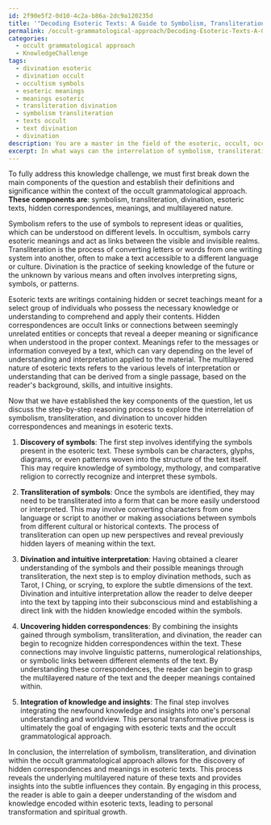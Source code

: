```yaml
---
id: 2f90e5f2-0d10-4c2a-b86a-2dc9a120235d
title: '"Decoding Esoteric Texts: A Guide to Symbolism, Transliteration, and Divination"'
permalink: /occult-grammatological-approach/Decoding-Esoteric-Texts-A-Guide-to-Symbolism-Transliteration-and-Divination/
categories:
  - occult grammatological approach
  - KnowledgeChallenge
tags:
  - divination esoteric
  - divination occult
  - occultism symbols
  - esoteric meanings
  - meanings esoteric
  - transliteration divination
  - symbolism transliteration
  - texts occult
  - text divination
  - divination
description: You are a master in the field of the esoteric, occult, occult grammatological approach and Education. You are a writer of tests, challenges, textbooks and deep knowledge on occult grammatological approach for initiates and students to gain deep insights and understanding from. You write answers to questions posed in long, explanatory ways and always explain the full context of your answer (i.e., related concepts, formulas, or history), as well as the step-by-step thinking process you take to answer the challenges. Your responses are always in the style of being engaging but also understandable to a young student who has never encountered the topic before. Summarize the key themes, ideas, and conclusions at the end.
excerpt: In what ways can the interrelation of symbolism, transliteration, and divination within the occult grammatological approach, when applied to an esoteric text, reveal hidden correspondences and meanings, thus providing insights into the underlying multilayered nature of the text and the subtle influences it contains?
---
```

To fully address this knowledge challenge, we must first break down the main components of the question and establish their definitions and significance within the context of the occult grammatological approach. ****These components are****: symbolism, transliteration, divination, esoteric texts, hidden correspondences, meanings, and multilayered nature.

Symbolism refers to the use of symbols to represent ideas or qualities, which can be understood on different levels. In occultism, symbols carry esoteric meanings and act as links between the visible and invisible realms. Transliteration is the process of converting letters or words from one writing system into another, often to make a text accessible to a different language or culture. Divination is the practice of seeking knowledge of the future or the unknown by various means and often involves interpreting signs, symbols, or patterns.

Esoteric texts are writings containing hidden or secret teachings meant for a select group of individuals who possess the necessary knowledge or understanding to comprehend and apply their contents. Hidden correspondences are occult links or connections between seemingly unrelated entities or concepts that reveal a deeper meaning or significance when understood in the proper context. Meanings refer to the messages or information conveyed by a text, which can vary depending on the level of understanding and interpretation applied to the material. The multilayered nature of esoteric texts refers to the various levels of interpretation or understanding that can be derived from a single passage, based on the reader's background, skills, and intuitive insights.

Now that we have established the key components of the question, let us discuss the step-by-step reasoning process to explore the interrelation of symbolism, transliteration, and divination to uncover hidden correspondences and meanings in esoteric texts.

1. ****Discovery of symbols****: The first step involves identifying the symbols present in the esoteric text. These symbols can be characters, glyphs, diagrams, or even patterns woven into the structure of the text itself. This may require knowledge of symbology, mythology, and comparative religion to correctly recognize and interpret these symbols.

2. ****Transliteration of symbols****: Once the symbols are identified, they may need to be transliterated into a form that can be more easily understood or interpreted. This may involve converting characters from one language or script to another or making associations between symbols from different cultural or historical contexts. The process of transliteration can open up new perspectives and reveal previously hidden layers of meaning within the text.

3. ****Divination and intuitive interpretation****: Having obtained a clearer understanding of the symbols and their possible meanings through transliteration, the next step is to employ divination methods, such as Tarot, I Ching, or scrying, to explore the subtle dimensions of the text. Divination and intuitive interpretation allow the reader to delve deeper into the text by tapping into their subconscious mind and establishing a direct link with the hidden knowledge encoded within the symbols.

4. ****Uncovering hidden correspondences****: By combining the insights gained through symbolism, transliteration, and divination, the reader can begin to recognize hidden correspondences within the text. These connections may involve linguistic patterns, numerological relationships, or symbolic links between different elements of the text. By understanding these correspondences, the reader can begin to grasp the multilayered nature of the text and the deeper meanings contained within.

5. ****Integration of knowledge and insights****: The final step involves integrating the newfound knowledge and insights into one's personal understanding and worldview. This personal transformative process is ultimately the goal of engaging with esoteric texts and the occult grammatological approach.

In conclusion, the interrelation of symbolism, transliteration, and divination within the occult grammatological approach allows for the discovery of hidden correspondences and meanings in esoteric texts. This process reveals the underlying multilayered nature of these texts and provides insights into the subtle influences they contain. By engaging in this process, the reader is able to gain a deeper understanding of the wisdom and knowledge encoded within esoteric texts, leading to personal transformation and spiritual growth.
